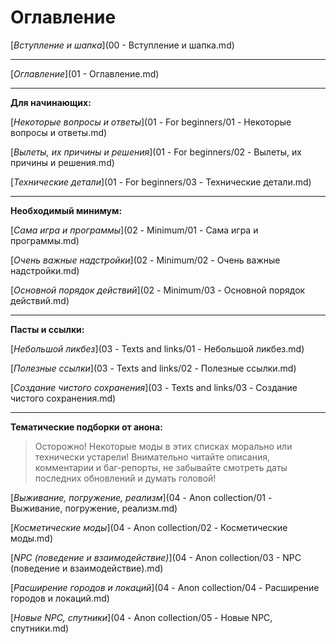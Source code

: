# Оглавление

[*Вступление и шапка*](00 - Вступление и шапка.md)

------

[*Оглавление*](01 - Оглавление.md)

------

**Для начинающих:**

[*Некоторые вопросы и ответы*](01 - For beginners/01 - Некоторые вопросы и ответы.md)

[*Вылеты, их причины и решения*](01 - For beginners/02 - Вылеты, их причины и решения.md)

[*Технические детали*](01 - For beginners/03 - Технические детали.md)

------

**Необходимый минимум:**

[*Сама игра и программы*](02 - Minimum/01 - Сама игра и программы.md)

[*Очень важные надстройки*](02 - Minimum/02 - Очень важные надстройки.md)

[*Основной порядок действий*](02 - Minimum/03 - Основной порядок действий.md)

------

**Пасты и ссылки:**

[*Небольшой ликбез*](03 - Texts and links/01 - Небольшой ликбез.md)

[*Полезные ссылки*](03 - Texts and links/02 - Полезные ссылки.md)

[*Создание чистого сохранения*](03 - Texts and links/03 - Создание чистого сохранения.md)

------

**Тематические подборки от анона:**

> Осторожно! Некоторые моды в этих списках морально или технически устарели! Внимательно читайте описания, комментарии и баг-репорты, не забывайте смотреть даты последних обновлений и думать головой!

[*Выживание, погружение, реализм*](04 - Anon collection/01 - Выживание, погружение, реализм.md)

[*Косметические моды*](04 - Anon collection/02 - Косметические моды.md)

[*NPC (поведение и взаимодействие)*](04 - Anon collection/03 - NPC (поведение и взаимодействие).md)

[*Расширение городов и локаций*](04 - Anon collection/04 - Расширение городов и локаций.md)

[*Новые NPC, спутники*](04 - Anon collection/05 - Новые NPC, спутники.md)
